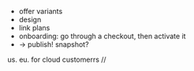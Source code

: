 
- offer variants
- design 
- link plans 
- onboarding: go through a checkout, then activate it
- -> publish! snapshot? 

us. eu. for cloud customerrs
// 
